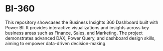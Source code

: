 # BI-360
This repository showcases the Business Insights 360 Dashboard built with Power BI. It provides interactive visualizations and insights across key business areas such as Finance, Sales, and Marketing. The project demonstrates advanced DAX, Power Query, and dashboard design skills, aiming to empower data-driven decision-making.
